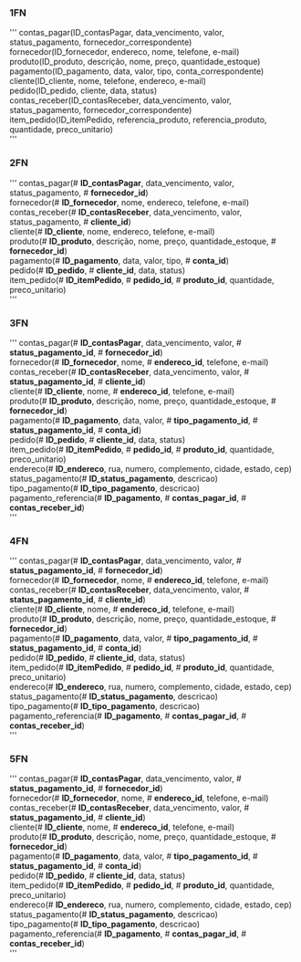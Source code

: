 ### 1FN
'''
contas_pagar(ID_contasPagar, data_vencimento, valor, status_pagamento, fornecedor_correspondente)<br>
fornecedor(ID_fornecedor, endereco, nome, telefone, e-mail)<br>
produto(ID_produto, descrição, nome, preço, quantidade_estoque)<br>
pagamento(ID_pagamento, data, valor, tipo, conta_correspondente)<br>
cliente(ID_cliente, nome, telefone, endereco, e-mail)<br>
pedido(ID_pedido, cliente, data, status)<br>
contas_receber(ID_contasReceber, data_vencimento, valor, status_pagamento, fornecedor_correspondente)<br>
item_pedido(ID_itemPedido, referencia_produto, referencia_produto, quantidade, preco_unitario)<br>
'''
### 2FN
'''
contas_pagar(# __ID_contasPagar__, data_vencimento, valor, status_pagamento, # __fornecedor_id__)<br>
fornecedor(# __ID_fornecedor__, nome, endereco, telefone, e-mail)<br>
contas_receber(# __ID_contasReceber__, data_vencimento, valor, status_pagamento, # __cliente_id__)<br>
cliente(# __ID_cliente__, nome, endereco, telefone, e-mail)<br>
produto(# __ID_produto__, descrição, nome, preço, quantidade_estoque, # __fornecedor_id__)<br>
pagamento(# __ID_pagamento__, data, valor, tipo, # __conta_id__)<br>
pedido(# __ID_pedido__, # __cliente_id__, data, status)<br>
item_pedido(# __ID_itemPedido__, # __pedido_id__, # __produto_id__, quantidade, preco_unitario)<br>
'''
### 3FN
'''
contas_pagar(# __ID_contasPagar__, data_vencimento, valor, # __status_pagamento_id__, # __fornecedor_id__)<br>
fornecedor(# __ID_fornecedor__, nome, # __endereco_id__, telefone, e-mail)<br>
contas_receber(# __ID_contasReceber__, data_vencimento, valor, # __status_pagamento_id__, # __cliente_id__)<br>
cliente(# __ID_cliente__, nome, # __endereco_id__, telefone, e-mail)<br>
produto(# __ID_produto__, descrição, nome, preço, quantidade_estoque, # __fornecedor_id__)<br>
pagamento(# __ID_pagamento__, data, valor, # __tipo_pagamento_id__, # __status_pagamento_id__, # __conta_id__)<br>
pedido(# __ID_pedido__, # __cliente_id__, data, status)<br>
item_pedido(# __ID_itemPedido__, # __pedido_id__, # __produto_id__, quantidade, preco_unitario)<br>
endereco(# __ID_endereco__, rua, numero, complemento, cidade, estado, cep)<br>
status_pagamento(# __ID_status_pagamento__, descricao)<br>
tipo_pagamento(# __ID_tipo_pagamento__, descricao)<br>
pagamento_referencia(# __ID_pagamento__, # __contas_pagar_id__, # __contas_receber_id__)<br>
'''
### 4FN
'''
contas_pagar(# __ID_contasPagar__, data_vencimento, valor, # __status_pagamento_id__, # __fornecedor_id__)<br>
fornecedor(# __ID_fornecedor__, nome, # __endereco_id__, telefone, e-mail)<br>
contas_receber(# __ID_contasReceber__, data_vencimento, valor, # __status_pagamento_id__, # __cliente_id__)<br>
cliente(# __ID_cliente__, nome, # __endereco_id__, telefone, e-mail)<br>
produto(# __ID_produto__, descrição, nome, preço, quantidade_estoque, # __fornecedor_id__)<br>
pagamento(# __ID_pagamento__, data, valor, # __tipo_pagamento_id__, # __status_pagamento_id__, # __conta_id__)<br>
pedido(# __ID_pedido__, # __cliente_id__, data, status)<br>
item_pedido(# __ID_itemPedido__, # __pedido_id__, # __produto_id__, quantidade, preco_unitario)<br>
endereco(# __ID_endereco__, rua, numero, complemento, cidade, estado, cep)<br>
status_pagamento(# __ID_status_pagamento__, descricao)<br>
tipo_pagamento(# __ID_tipo_pagamento__, descricao)<br>
pagamento_referencia(# __ID_pagamento__, # __contas_pagar_id__, # __contas_receber_id__)<br>
'''

### 5FN
'''
contas_pagar(# __ID_contasPagar__, data_vencimento, valor, # __status_pagamento_id__, # __fornecedor_id__)<br>
fornecedor(# __ID_fornecedor__, nome, # __endereco_id__, telefone, e-mail)<br>
contas_receber(# __ID_contasReceber__, data_vencimento, valor, # __status_pagamento_id__, # __cliente_id__)<br>
cliente(# __ID_cliente__, nome, # __endereco_id__, telefone, e-mail)<br>
produto(# __ID_produto__, descrição, nome, preço, quantidade_estoque, # __fornecedor_id__)<br>
pagamento(# __ID_pagamento__, data, valor, # __tipo_pagamento_id__, # __status_pagamento_id__, # __conta_id__)<br>
pedido(# __ID_pedido__, # __cliente_id__, data, status)<br>
item_pedido(# __ID_itemPedido__, # __pedido_id__, # __produto_id__, quantidade, preco_unitario)<br>
endereco(# __ID_endereco__, rua, numero, complemento, cidade, estado, cep)<br>
status_pagamento(# __ID_status_pagamento__, descricao)<br>
tipo_pagamento(# __ID_tipo_pagamento__, descricao)<br>
pagamento_referencia(# __ID_pagamento__, # __contas_pagar_id__, # __contas_receber_id__)<br>
'''
